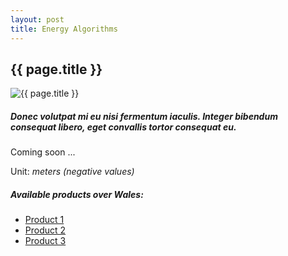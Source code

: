 ```yaml
---
layout: post
title: Energy Algorithms
---
```


## {{ page.title }}

![{{ page.title }}](/assets/img/wales/energy-algorithms.jpg)

##### Donec volutpat mi eu nisi fermentum iaculis. Integer bibendum consequat libero, eget convallis tortor consequat eu.
Coming soon ...

Unit: _meters (negative values)_

##### Available products over Wales:

*   [Product 1](http://google.com/)
*   [Product 2](http://google.com/)
*   [Product 3](http://google.com/)